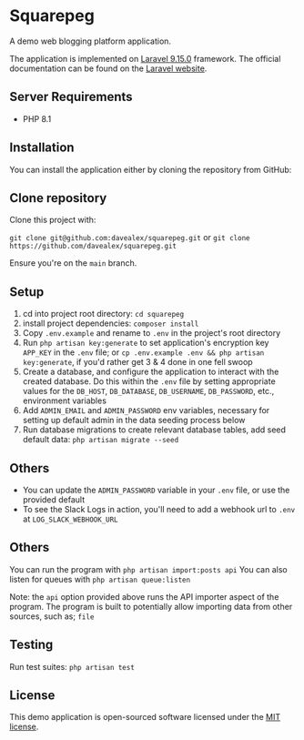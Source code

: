 # Squarepeg

A demo web blogging platform application.

The application is implemented on [Laravel 9.15.0](https://github.com/laravel/laravel/tree/v9.1.0) framework. The official documentation can be found on the [Laravel website](https://laravel.com/docs/9.x).

## Server Requirements
- PHP 8.1

## Installation
You can install the application either by cloning the repository from GitHub:

## Clone repository
Clone this project with:

`git clone git@github.com:davealex/squarepeg.git`
or
`git clone https://github.com/davealex/squarepeg.git`

Ensure you're on the `main` branch.

## Setup
1. cd into project root directory: `cd squarepeg`
2. install project dependencies: `composer install`
3. Copy `.env.example` and rename to `.env` in the project's root directory
4. Run `php artisan key:generate` to set application's encryption key `APP_KEY` in the `.env` file;
   or `cp .env.example .env && php artisan key:generate`, if you'd rather get 3 & 4 done in one fell swoop
5. Create a database, and configure the application to interact with the created database. Do this within the `.env` file by setting appropriate values for the `DB_HOST`, `DB_DATABASE`, `DB_USERNAME`, `DB_PASSWORD`, etc., environment variables
6. Add `ADMIN_EMAIL` and `ADMIN_PASSWORD` env variables, necessary for setting up default admin in the data seeding process below
7. Run database migrations to create relevant database tables, add seed default data: `php artisan migrate --seed`

## Others
- You can update the `ADMIN_PASSWORD` variable in your `.env` file, or use the provided default
- To see the Slack Logs in action, you'll need to add a webhook url to `.env` at `LOG_SLACK_WEBHOOK_URL` 

## Others
You can run the program with `php artisan import:posts api`
You can also listen for queues with `php artisan queue:listen`

Note: the `api` option provided above runs the API importer aspect of the program. The program is built to potentially allow importing data from other sources, such as; `file`

## Testing
Run test suites: `php artisan test`

## License
This demo application is open-sourced software licensed under the [MIT license](https://opensource.org/licenses/MIT).
